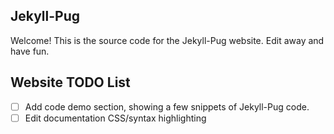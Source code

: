 Jekyll-Pug
---

Welcome! This is the source code for the Jekyll-Pug website. Edit away and have fun. 

## Website TODO List

- [ ] Add code demo section, showing a few snippets of Jekyll-Pug code.
- [ ] Edit documentation CSS/syntax highlighting
